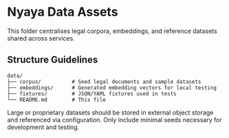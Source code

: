 # Nyaya Data Assets

This folder centralises legal corpora, embeddings, and reference datasets shared across services.

## Structure Guidelines

```
data/
├── corpus/          # Seed legal documents and sample datasets
├── embeddings/      # Generated embedding vectors for local testing
├── fixtures/        # JSON/YAML fixtures used in tests
└── README.md        # This file
```

Large or proprietary datasets should be stored in external object storage and referenced via configuration. Only include minimal seeds necessary for development and testing.
